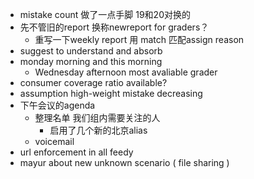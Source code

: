 - mistake count 做了一点手脚 19和20对换的
- 先不管旧的report 换称newreport for graders？
	- 重写一下weekly report 用 match 匹配assign reason
- suggest to understand and absorb
- monday morning and this morning
	- Wednesday afternoon most avaliable grader
- consumer coverage ratio available?
- assumption high-weight mistake decreasing
- 下午会议的agenda
	- 整理名单 我们组内需要关注的人
		- 启用了几个新的北京alias
	- voicemail
- url enforcement in all feedy
- mayur about new unknown scenario ( file sharing )